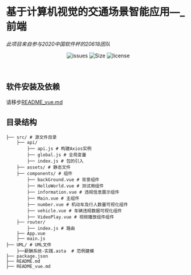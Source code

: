 

# 基于计算机视觉的交通场景智能应用—_前端
*此项目来自参与2020中国软件杯的20618团队*

<p align="center">
    <a href="https://github.com/5522MIKE/traffic_analysis_web/issues" style="text-decoration:none" >
        <img src="https://img.shields.io/github/issues/5522MIKE/traffic_analysis_web?color=orange" alt="issues"/>
    </a>
    <a href="https://github.com/5522MIKE/traffic_analysis_web" style="text-decoration:none" >
        <img src="https://img.shields.io/github/repo-size/5522MIKE/traffic_analysis_web" alt="Size"/>
    </a>
  <a href="https://github.com/5522MIKE/traffic_analysis_web/blob/master/LICENSE" style="text-decoration:none">
        <img src="https://img.shields.io/github/license/5522MIKE/traffic_analysis_web" alt="license"/>
    </a>
</p>

</br>

## 软件安装及依赖
请移步[README_vue.md](./README_vue.md)

## 目录结构
```
├── src/ # 源文件目录
	├── api/
        ├── api.js # 构建Axios实例
        ├── global.js # 全局变量
        ├── index.js # 包的引入
    ├── assets/ # 静态文件
    ├── components/ # 组件
        ├── backGround.vue # 背景组件
        ├── HelloWorld.vue # 测试用组件
        ├── information.vue # 违规信息展示组件
        ├── Main.vue # 主组件
        ├── number.vue # 机动车及行人数量可视化组件
        ├── vehicle.vue # 车辆违规数据可视化组件
        ├── VideoPlay.vue # 视频播放组件组件
    ├── router/
        ├── index.js # 路由
    ├── App.vue
    ├── main.js
├── UML/ # UML文件
	├──薪酬系统-实践.asta  # 范例建模
├── package.json
├── README.md
├── README_vue.md
```